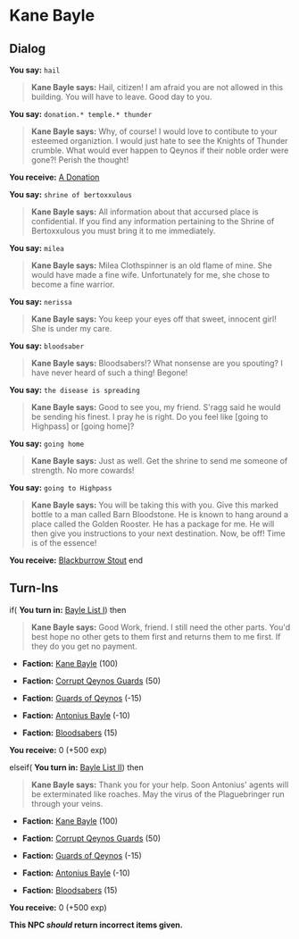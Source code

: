 # Kane Bayle
## Dialog

**You say:** `hail`



>**Kane Bayle says:** Hail, citizen! I am afraid you are not allowed in this building. You will have to leave. Good day to you.

**You say:** `donation.* temple.* thunder`





>**Kane Bayle says:** Why, of course! I would love to contibute to your esteemed organiztion. I would just hate to see the Knights of Thunder crumble. What would ever happen to Qeynos if their noble order were gone?! Perish the thought!


**You receive:**  [A Donation](/item/13293)

**You say:** `shrine of bertoxxulous`



>**Kane Bayle says:** All information about that accursed place is confidential. If you find any information pertaining to the Shrine of Bertoxxulous you must bring it to me immediately.

**You say:** `milea`



>**Kane Bayle says:** Milea Clothspinner is an old flame of mine.  She would have made a fine wife.  Unfortunately for me, she chose to become a fine warrior.

**You say:** `nerissa`



>**Kane Bayle says:** You keep your eyes off that sweet, innocent girl! She is under my care.



**You say:** `bloodsaber`



>**Kane Bayle says:** Bloodsabers!?  What nonsense are you spouting?  I have never heard of such a thing!  Begone!


**You say:** `the disease is spreading`



>**Kane Bayle says:** Good to see you, my friend. S'ragg said he would be sending his finest. I pray he is right. Do you feel like [going to Highpass] or [going home]?

**You say:** `going home`



>**Kane Bayle says:** Just as well.  Get the shrine to send me someone of strength.  No more cowards!

**You say:** `going to Highpass`



>**Kane Bayle says:** You will be taking this with you. Give this marked bottle to a man called Barn Bloodstone. He is known to hang around a place called the Golden Rooster. He has a package for me. He will then give you instructions to your next destination. Now, be off! Time is of the essence!


**You receive:**  [Blackburrow Stout](/item/13130)
end

## Turn-Ins




if( **You turn in:** [Bayle List I](/item/18808)) then


>**Kane Bayle says:** Good Work, friend. I still need the other parts. You'd best hope no other gets to them first and returns them to me first. If they do you get no payment.


* __Faction:__ [Kane Bayle](/faction/273) (100)


* __Faction:__ [Corrupt Qeynos Guards](/faction/230) (50)


* __Faction:__ [Guards of Qeynos](/faction/262) (-15)


* __Faction:__ [Antonius Bayle](/faction/219) (-10)


* __Faction:__ [Bloodsabers](/faction/221) (15)


 **You receive:** 0 (+500 exp)

elseif( **You turn in:** [Bayle List II](/item/18809)) then


>**Kane Bayle says:** Thank you for your help. Soon Antonius' agents will be exterminated like roaches. May the virus of the Plaguebringer run through your veins.


* __Faction:__ [Kane Bayle](/faction/273) (100)


* __Faction:__ [Corrupt Qeynos Guards](/faction/230) (50)


* __Faction:__ [Guards of Qeynos](/faction/262) (-15)


* __Faction:__ [Antonius Bayle](/faction/219) (-10)


* __Faction:__ [Bloodsabers](/faction/221) (15)


 **You receive:** 0 (+500 exp)

**This NPC *should* return incorrect items given.**
